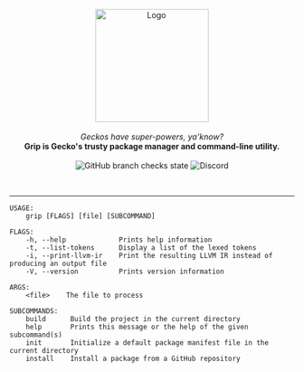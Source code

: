 <p align="center">
  <img alt="Logo" width="200" src="https://i.ibb.co/Sm4L9Mq/Grip-Logo-01.png" />
  <br/>
  <br/>
  <i>Geckos have super-powers, ya'know?</i>
  <br/>
  <strong align="center">Grip is Gecko's trusty package manager and command-line utility.</strong>
  <br/>
  <br/>
  <img alt="GitHub branch checks state" src="https://img.shields.io/github/checks-status/geckolang/grip/master?style=for-the-badge" />
  <img alt="Discord" src="https://img.shields.io/discord/572951207862206474?label=Discord&style=for-the-badge" />
</p>
<br/>
<hr/>

```
USAGE:
    grip [FLAGS] [file] [SUBCOMMAND]

FLAGS:
    -h, --help             Prints help information
    -t, --list-tokens      Display a list of the lexed tokens
    -i, --print-llvm-ir    Print the resulting LLVM IR instead of producing an output file
    -V, --version          Prints version information

ARGS:
    <file>    The file to process

SUBCOMMANDS:
    build      Build the project in the current directory
    help       Prints this message or the help of the given subcommand(s)
    init       Initialize a default package manifest file in the current directory
    install    Install a package from a GitHub repository
```
